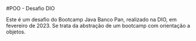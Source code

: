 #POO - Desafio DIO

Este é um desafio do Bootcamp Java Banco Pan, realizado na DIO, em fevereiro de 2023.
Se trata da abstração de um bootcamp com orientação a objetos.